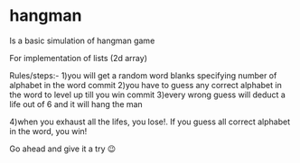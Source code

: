 # hangman
Is a basic simulation of hangman game

For implementation of lists (2d array)

Rules/steps:-
1)you will get a random word blanks specifying number of alphabet in the word
 commit
2)you have to guess any correct alphabet in the word to level up till you win
commit
3)every wrong guess will deduct a life out of 6 and it will hang the man

4)when you exhaust all the lifes, you lose!. If you guess all correct alphabet in the word, you win! 

Go ahead and give it a try 😉
